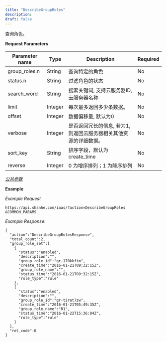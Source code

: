 ```yaml
---
title: "DescribeGroupRoles"
description: 
draft: false
---
```




查询角色。

**Request Parameters**

| Parameter name | Type | Description | Required |
| --- | --- | --- | --- |
| group_roles.n | String | 查询特定的角色 | No |
| status.n | String | 过滤角色的状态 | No |
| search_word | String | 搜索关键词, 支持云服务器ID, 云服务器名称 | No |
| limit | Integer | 每次最多返回多少条数据。 | No |
| offset | Integer | 数据偏移量, 默认为0 | No |
| verbose | Integer | 是否返回冗长的信息, 若为1, 则返回云服务器相关其他资源的详细数据。 | No |
| sort_key | String | 排序字段，默认为 create_time | No |
| reverse | Integer | 0 为增序排列；1 为降序排列 | No |

[_公共参数_](../../../parameters/)

**Example**

_Example Request_

```
https://api.shanhe.com/iaas/?action=DescribeGroupRoles
&COMMON_PARAMS
```

_Example Response_:

```
{
  "action":"DescribeGroupRolesResponse",
  "total_count":2,
  "group_role_set":[
    {
      "status":"enabled",
      "description":"",
      "group_role_id":"gr-170kkfim",
      "create_time":"2016-01-21T09:32:15Z",
      "group_role_name":"",
      "status_time":"2016-01-21T09:32:15Z",
      "role_type":"rule"
    },
    {
      "status":"enabled",
      "description":"",
      "group_role_id":"gr-tirat7zw",
      "create_time":"2016-01-21T05:49:35Z",
      "group_role_name":"R1",
      "status_time":"2016-01-22T15:36:04Z",
      "role_type":"rule"
    }
  ],
  "ret_code":0
}
```
